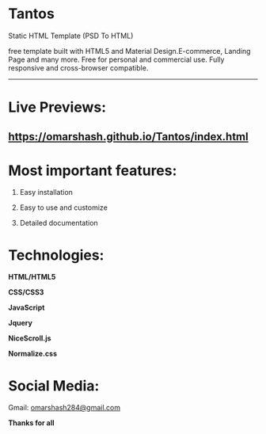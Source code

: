 # Tantos
Static HTML Template (PSD To HTML)

free template built with HTML5 and Material Design.E-commerce, Landing Page and many more. Free for personal and commercial use. Fully responsive and cross-browser compatible.

________

# Live Previews:

## https://omarshash.github.io/Tantos/index.html

# Most important features:

1. Easy installation

2. Easy to use and customize

3. Detailed documentation

# Technologies:

**HTML/HTML5**

**CSS/CSS3**

**JavaScript**

**Jquery**

**NiceScroll.js**

**Normalize.css**

# Social Media:  

Gmail: omarshash284@gmail.com

**Thanks for all**
